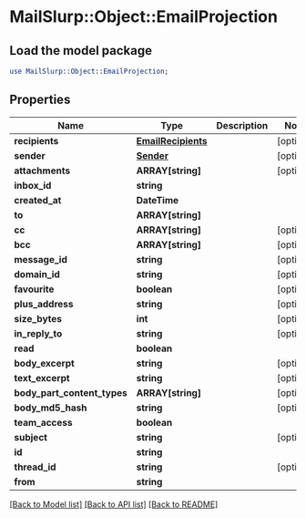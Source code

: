 # MailSlurp::Object::EmailProjection

## Load the model package
```perl
use MailSlurp::Object::EmailProjection;
```

## Properties
Name | Type | Description | Notes
------------ | ------------- | ------------- | -------------
**recipients** | [**EmailRecipients**](EmailRecipients) |  | [optional] 
**sender** | [**Sender**](Sender) |  | [optional] 
**attachments** | **ARRAY[string]** |  | [optional] 
**inbox_id** | **string** |  | 
**created_at** | **DateTime** |  | 
**to** | **ARRAY[string]** |  | 
**cc** | **ARRAY[string]** |  | [optional] 
**bcc** | **ARRAY[string]** |  | [optional] 
**message_id** | **string** |  | [optional] 
**domain_id** | **string** |  | [optional] 
**favourite** | **boolean** |  | [optional] 
**plus_address** | **string** |  | [optional] 
**size_bytes** | **int** |  | [optional] 
**in_reply_to** | **string** |  | [optional] 
**read** | **boolean** |  | 
**body_excerpt** | **string** |  | [optional] 
**text_excerpt** | **string** |  | [optional] 
**body_part_content_types** | **ARRAY[string]** |  | [optional] 
**body_md5_hash** | **string** |  | [optional] 
**team_access** | **boolean** |  | 
**subject** | **string** |  | [optional] 
**id** | **string** |  | 
**thread_id** | **string** |  | [optional] 
**from** | **string** |  | 

[[Back to Model list]](../README#documentation-for-models) [[Back to API list]](../README#documentation-for-api-endpoints) [[Back to README]](../README)


